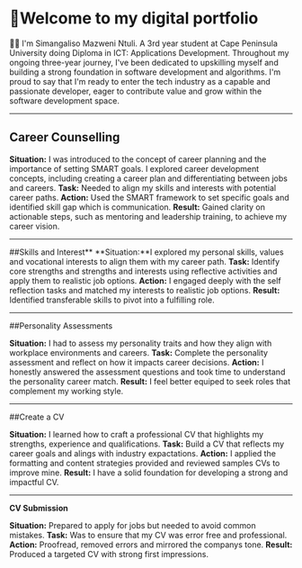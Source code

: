 # 👋Welcome to my digital portfolio
👨‍💻 I'm Simangaliso Mazweni Ntuli. A 3rd year student at Cape Peninsula University doing Diploma in ICT: Applications Development. Throughout my ongoing three-year journey, I've been dedicated to upskilling myself and building a strong foundation in software development and algorithms. I'm proud to say that I'm ready to enter the tech industry as a capable and passionate developer, eager to contribute value and grow within the software development space.

***
## Career Counselling

**Situation:** I was introduced to the concept of career planning and the importance of setting SMART goals. I explored career development concepts, including creating a career plan and differentiating between jobs and careers.
**Task:** Needed to align my skills and interests with potential career paths.
**Action:** Used the SMART framework to set specific goals and identified skill gap which is communication.
**Result:** Gained clarity on actionable steps, such as mentoring and leadership training, to achieve my career vision.
***
##Skills and Interest**
**Situation:**I explored my personal skills, values and vocational interests to align them with my career path. 
**Task:** Identify core strengths and strengths and interests using reflective activities and apply them to realistic job options.
**Action:** I engaged deeply with the self reflection tasks and matched my interests to realistic job options.
**Result:** Identified transferable skills to pivot into a fulfilling role.
***
##Personality Assessments

**Situation:** I had to assess my personality traits and how they align with workplace environments and careers.
**Task:** Complete the personality assessment and reflect on how it impacts career decisions.
**Action:** I honestly answered the assessment questions and took time to understand the personality career match.
**Result:** I feel better equiped to seek roles that complement my working style.
***
##Create a CV

**Situation:** I learned how to craft a professional CV that highlights my strengths, experience and qualifications.
**Task:** Build a CV that reflects my career goals and alings with industry expactations.
**Action:** I applied the formatting and content strategies provided and reviewed samples CVs to improve mine.
**Result:** I have a solid foundation for developing a strong and impactful CV.
***
**CV Submission**

**Situation:** Prepared to apply for jobs but needed to avoid common mistakes.
**Task:** Was to ensure that my CV was error free and professional.
**Action:** Proofread, removed errors and mirrored the companys tone.
**Result:** Produced a targeted CV with strong first impressions.
